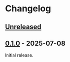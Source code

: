 # Changelog

## [Unreleased](https://github.com/gobley/jvm-getter/compare/v0.1.0...HEAD)

## [0.1.0](https://github.com/gobley/jvm-getter/releases/tag/v0.1.0) - 2025-07-08

Initial release.